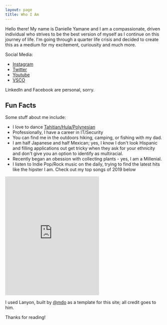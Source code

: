 ```yaml
---
layout: page
title: Who I Am
---
```


Hello there! My name is Danielle Yamane and I am a compassionate, driven individual who strives to be the best version of myself as I continue on this journey of life. I'm going through a quarter life crisis and decided to create this as a medium for my excitement, curiousity and much more.

Social Media:

* [Instagram](https://www.instagram.com/dkyamane/)
* [Twitter](https://twitter.com/msjapexican)
* [Youtube](https://www.youtube.com/user/msjapexican)
* [VSCO](https://vsco.co/yamanedk/images/1)

LinkedIn and Facebook are personal, sorry.

## Fun Facts

Some stuff about me include:

* I love to dance [Tahitian/Hula/Polynesian](https://www.youtube.com/channel/UCoBI6vU1CM_eXktlgXu-r1w/videos?disable_polymer=1)
* Professionally, I have a career in IT/Security
* You can find me in the outdoors hiking, camping, or fishing with my dad.
* I am half Japanese and half Mexican; yes, I know I don't look Hispanic and filling applications out get tricky when they ask for your ethnicity and don't give you an option to identify as multiracial. 
* Recently began an obession with collecting plants - yes, I am a Millenial.
* I listen to Indie Pop/Rock music on the daily, trying to find the latest hits like the hipster I am. Check out my top songs of 2019 below
<iframe src="https://open.spotify.com/embed/playlist/37i9dQZF1Etj0EVW7xNQMf" width="300" height="380" frameborder="0" allowtransparency="true" allow="encrypted-media"></iframe>


I used Lanyon, built by [@mdo](https://twitter.com/mdo) as a template for this site; all credit goes to him.

Thanks for reading!